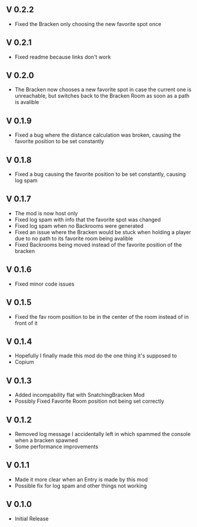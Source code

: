 ## V 0.2.2
- Fixed the Bracken only choosing the new favorite spot once

## V 0.2.1
- Fixed readme because links don't work

## V 0.2.0
- The Bracken now chooses a new favorite spot in case the current one is unreachable, but switches back to the Bracken Room as soon as a path is avalible

## V 0.1.9
- Fixed a bug where the distance calculation was broken, causing the favorite position to be set constantly

## V 0.1.8
- Fixed a bug causing the favorite position to be set constantly, causing log spam

## V 0.1.7
- The mod is now host only
- Fixed log spam with info that the favorite spot was changed
- Fixed log spam when no Backrooms were generated
- Fixed an issue where the Bracken would be stuck when holding a player due to no path to its favorite room being avalible
- Fixed Backrooms being moved instead of the favorite position of the bracken

## V 0.1.6
- Fixed minor code issues

## V 0.1.5
- Fixed the fav room position to be in the center of the room instead of in front of it

## V 0.1.4
- Hopefully I finally made this mod do the one thing it's supposed to
- Copium

## V 0.1.3
- Added incompability flat with SnatchingBracken Mod
- Possibly Fixed Favorite Room position not being set correctly

## V 0.1.2
- Removed log message I accidentally left in which spammed the console when a bracken spawned
- Some performance improvements

## V 0.1.1
- Made it more clear when an Entry is made by this mod
- Possible fix for log spam and other things not working

## V 0.1.0
- Initial Release